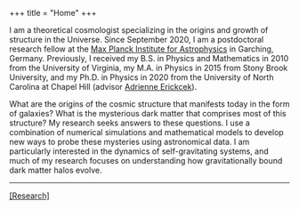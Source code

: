 +++
title = "Home"
+++

I am a theoretical cosmologist specializing in the origins and growth of structure in the Universe.  Since September 2020, I am a postdoctoral research fellow at the [Max Planck Institute for Astrophysics](https://www.mpa-garching.mpg.de/) in Garching, Germany. Previously, I received my B.S. in Physics and Mathematics in 2010 from the University of Virginia, my M.A. in Physics in 2015 from Stony Brook University, and my Ph.D. in Physics in 2020 from the University of North Carolina at Chapel Hill (advisor [Adrienne Erickcek](https://users.physics.unc.edu/~erickcek/)).

What are the origins of the cosmic structure that manifests today in the form of galaxies? What is the mysterious dark matter that comprises most of this structure?
My research seeks answers to these questions. I use a combination of numerical simulations and mathematical models to develop new ways to probe these mysteries using astronomical data. I am particularly interested in the dynamics of self-gravitating systems, and much of my research focuses on understanding how gravitationally bound dark matter halos evolve.

---

[[Research]](../research/)